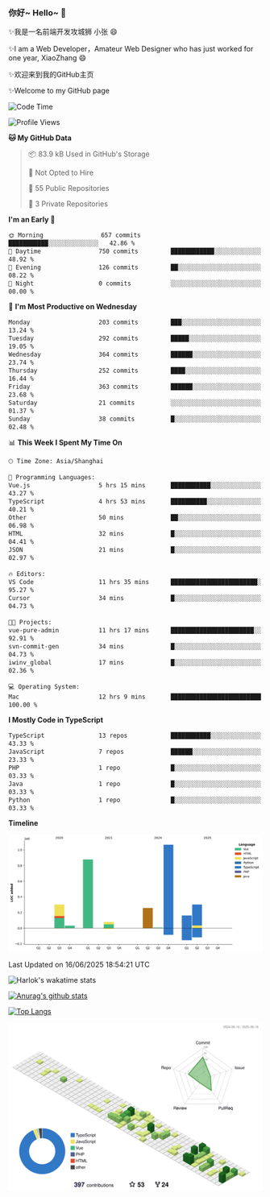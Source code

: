 ### 你好~ Hello~ 👋

✨我是一名前端开发攻城狮 小张 😄

✨I am a Web Developer，Amateur Web Designer who has just worked for one year, XiaoZhang 😄

✨欢迎来到我的GitHub主页

✨Welcome to my GitHub page
<!--
**7148505/7148505** is a ✨ _special_ ✨ repository because its `README.md` (this file) appears on your GitHub profile.

Here are some ideas to get you started:

- 🔭 I’m currently working on ...
- 🌱 I’m currently learning ...
- 👯 I’m looking to collaborate on ...
- 🤔 I’m looking for help with ...
- 💬 Ask me about ...
- 📫 How to reach me: ...
- 😄 Pronouns: ...
- ⚡ Fun fact: ...
-->

<!--START_SECTION:waka-->
![Code Time](http://img.shields.io/badge/Code%20Time-2%2C706%20hrs%2018%20mins-blue)

![Profile Views](http://img.shields.io/badge/Profile%20Views-2-blue)

**🐱 My GitHub Data** 

> 📦 83.9 kB Used in GitHub's Storage 
 > 
> 🚫 Not Opted to Hire
 > 
> 📜 55 Public Repositories 
 > 
> 🔑 3 Private Repositories 
 > 
**I'm an Early 🐤** 

```text
🌞 Morning                657 commits         ███████████░░░░░░░░░░░░░░   42.86 % 
🌆 Daytime                750 commits         ████████████░░░░░░░░░░░░░   48.92 % 
🌃 Evening                126 commits         ██░░░░░░░░░░░░░░░░░░░░░░░   08.22 % 
🌙 Night                  0 commits           ░░░░░░░░░░░░░░░░░░░░░░░░░   00.00 % 
```
📅 **I'm Most Productive on Wednesday** 

```text
Monday                   203 commits         ███░░░░░░░░░░░░░░░░░░░░░░   13.24 % 
Tuesday                  292 commits         █████░░░░░░░░░░░░░░░░░░░░   19.05 % 
Wednesday                364 commits         ██████░░░░░░░░░░░░░░░░░░░   23.74 % 
Thursday                 252 commits         ████░░░░░░░░░░░░░░░░░░░░░   16.44 % 
Friday                   363 commits         ██████░░░░░░░░░░░░░░░░░░░   23.68 % 
Saturday                 21 commits          ░░░░░░░░░░░░░░░░░░░░░░░░░   01.37 % 
Sunday                   38 commits          █░░░░░░░░░░░░░░░░░░░░░░░░   02.48 % 
```


📊 **This Week I Spent My Time On** 

```text
🕑︎ Time Zone: Asia/Shanghai

💬 Programming Languages: 
Vue.js                   5 hrs 15 mins       ███████████░░░░░░░░░░░░░░   43.27 % 
TypeScript               4 hrs 53 mins       ██████████░░░░░░░░░░░░░░░   40.21 % 
Other                    50 mins             ██░░░░░░░░░░░░░░░░░░░░░░░   06.98 % 
HTML                     32 mins             █░░░░░░░░░░░░░░░░░░░░░░░░   04.41 % 
JSON                     21 mins             █░░░░░░░░░░░░░░░░░░░░░░░░   02.97 % 

🔥 Editors: 
VS Code                  11 hrs 35 mins      ████████████████████████░   95.27 % 
Cursor                   34 mins             █░░░░░░░░░░░░░░░░░░░░░░░░   04.73 % 

🐱‍💻 Projects: 
vue-pure-admin           11 hrs 17 mins      ███████████████████████░░   92.91 % 
svn-commit-gen           34 mins             █░░░░░░░░░░░░░░░░░░░░░░░░   04.73 % 
iwinv_global             17 mins             █░░░░░░░░░░░░░░░░░░░░░░░░   02.36 % 

💻 Operating System: 
Mac                      12 hrs 9 mins       █████████████████████████   100.00 % 
```

**I Mostly Code in TypeScript** 

```text
TypeScript               13 repos            ███████████░░░░░░░░░░░░░░   43.33 % 
JavaScript               7 repos             ██████░░░░░░░░░░░░░░░░░░░   23.33 % 
PHP                      1 repo              █░░░░░░░░░░░░░░░░░░░░░░░░   03.33 % 
Java                     1 repo              █░░░░░░░░░░░░░░░░░░░░░░░░   03.33 % 
Python                   1 repo              █░░░░░░░░░░░░░░░░░░░░░░░░   03.33 % 
```



**Timeline**

![Lines of Code chart](https://raw.githubusercontent.com/littleCareless/littleCareless/master/assets/bar_graph.png)


 Last Updated on 16/06/2025 18:54:21 UTC
<!--END_SECTION:waka-->
![Harlok's wakatime stats](https://github-readme-stats.vercel.app/api/wakatime?username=littleCareless)

[![Anurag's github stats](https://github-readme-stats.vercel.app/api?username=littleCareless)](https://github.com/anuraghazra/github-readme-stats)

[![Top Langs](https://github-readme-stats.vercel.app/api/top-langs/?username=littleCareless&layout=compact)](https://github.com/anuraghazra/github-readme-stats)

![](./profile-3d-contrib/profile-green-animate.svg)
